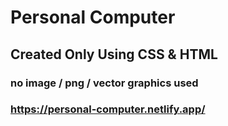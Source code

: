 # Personal Computer

## Created Only Using CSS & HTML 

### no image / png / vector graphics used

### https://personal-computer.netlify.app/